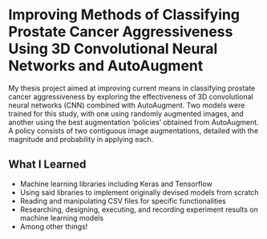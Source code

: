 # Improving Methods of Classifying Prostate Cancer Aggressiveness Using 3D Convolutional Neural Networks and AutoAugment
My thesis project aimed at improving current means in classifying prostate cancer aggressiveness by exploring the effectiveness of  3D convolutional neural networks (CNN) combined with AutoAugment. Two models were trained for this study, with one using randomly augmented images, and another using the best augmentation ‘policies’ obtained from AutoAugment. A policy consists of two contiguous image augmentations, detailed with the magnitude and probability in applying each.

## What I Learned
- Machine learning libraries including Keras and Tensorflow
- Using said libraries to implement originally devised models from scratch
- Reading and manipulating CSV files for specific functionalities
- Researching, designing, executing, and recording experiment results on machine learning models
- Among other things!
